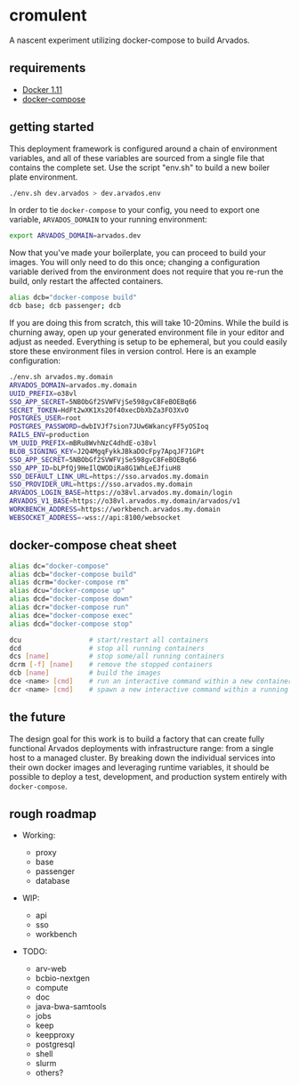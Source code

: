 # cromulent

A nascent experiment utilizing docker-compose to build Arvados.

## requirements

- [Docker 1.11](https://docs.docker.com/engine/installation/)
- [docker-compose](https://docs.docker.com/compose/install/)

## getting started

This deployment framework is configured around a chain of environment
variables, and all of these variables are sourced from a single file that
contains the complete set.  Use the script "env.sh" to build a new boiler plate
environment.

```bash
./env.sh dev.arvados > dev.arvados.env
```

In order to tie `docker-compose` to your config, you need to export one
variable, `ARVADOS_DOMAIN` to your running environment:

```bash
export ARVADOS_DOMAIN=arvados.dev
```

Now that you've made your boilerplate, you can proceed to build your images.
You will only need to do this once; changing a configuration variable derived
from the environment does not require that you re-run the build, only restart
the affected containers.

```bash
alias dcb="docker-compose build"
dcb base; dcb passenger; dcb
```

If you are doing this from scratch, this will take 10-20mins.  While the build
is churning away, open up your generated environment file in your editor and
adjust as needed.  Everything is setup to be ephemeral, but you could easily
store these environment files in version control.  Here is an example
configuration:

```bash
./env.sh arvados.my.domain
ARVADOS_DOMAIN=arvados.my.domain
UUID_PREFIX=o38vl
SSO_APP_SECRET=5NBObGf2SVWFVjSe598gvC8FeBOEBq66
SECRET_TOKEN=HdFt2wXK1Xs2Of40xecDbXbZa3FO3XvO
POSTGRES_USER=root
POSTGRES_PASSWORD=dwbIVJf7sion7JUw6WkancyFF5yOSIoq
RAILS_ENV=production
VM_UUID_PREFIX=mBRu8WvhNzC4dhdE-o38vl
BLOB_SIGNING_KEY=J2Q4MgqFykkJBkaDOcFpy7ApqJF71GPt
SSO_APP_SECRET=5NBObGf2SVWFVjSe598gvC8FeBOEBq66
SSO_APP_ID=bLPfQj9HeIlQWODiRa8G1WhLeEJfiuH8
SSO_DEFAULT_LINK_URL=https://sso.arvados.my.domain
SSO_PROVIDER_URL=https://sso.arvados.my.domain
ARVADOS_LOGIN_BASE=https://o38vl.arvados.my.domain/login
ARVADOS_V1_BASE=https://o38vl.arvados.my.domain/arvados/v1
WORKBENCH_ADDRESS=https://workbench.arvados.my.domain
WEBSOCKET_ADDRESS=-wss://api:8100/websocket
```

## docker-compose cheat sheet

```bash
alias dc="docker-compose"
alias dcb="docker-compose build"
alias dcrm="docker-compose rm"
alias dcu="docker-compose up"
alias dcd="docker-compose down"
alias dcr="docker-compose run"
alias dce="docker-compose exec"
alias dcd="docker-compose stop"

dcu                 # start/restart all containers
dcd                 # stop all running containers
dcs [name]          # stop some/all running containers
dcrm [-f] [name]    # remove the stopped containers
dcb [name]          # build the images
dce <name> [cmd]    # run an interactive command within a new container
dcr <name> [cmd]    # spawn a new interactive command within a running container
```

## the future

The design goal for this work is to build a factory that can create fully
functional Arvados deployments with infrastructure range: from a single host to
a managed cluster.  By breaking down the individual services into their own
docker images and leveraging runtime variables, it should be possible to deploy
a test, development, and production system entirely with `docker-compose`.

## rough roadmap

- Working:
    - proxy
    - base
    - passenger
    - database

- WIP:
    - api
    - sso
    - workbench

- TODO:
    - arv-web
    - bcbio-nextgen
    - compute
    - doc
    - java-bwa-samtools
    - jobs
    - keep
    - keepproxy
    - postgresql
    - shell
    - slurm
    - others?
